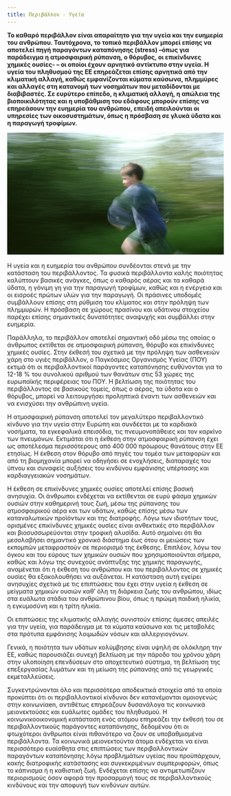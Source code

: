 ```yaml
---
title: Περιβάλλον - Υγεία
---
```

**Το καθαρό περιβάλλον είναι απαραίτητο για την υγεία και την ευημερία του ανθρώπου. Ταυτόχρονα, το τοπικό περιβάλλον μπορεί επίσης να αποτελεί πηγή παραγόντων καταπόνησης (stress) –όπως για παράδειγμα η ατμοσφαιρική ρύπανση, ο θόρυβος, οι επικίνδυνες χημικές ουσίες- – οι οποίοι έχουν αρνητικό αντίκτυπο στην υγεία. Η υγεία του πληθυσμού της ΕΕ επηρεάζεται επίσης αρνητικά από την κλιματική αλλαγή, καθώς εμφανίζονται κύματα καύσωνα, πλημμύρες και αλλαγές στη κατανομή των νοσημάτων που μεταδίδονται με διαβιβαστές. Σε ευρύτερο επίπεδο, η κλιματική αλλαγή, η απώλεια της βιοποικιλότητας και η υποβάθμιση του εδάφους μπορούν επίσης να επηρεάσουν την ευημερία του ανθρώπου, επειδή απειλούνται οι υπηρεσίες των οικοσυστημάτων, όπως η πρόσβαση σε γλυκά ύδατα και η παραγωγή τροφίμων.**

![](health.jpg)

Η υγεία και η ευημερία του ανθρώπου συνδέονται στενά με την κατάσταση του περιβάλλοντος. Τα φυσικά περιβάλλοντα καλής ποιότητας καλύπτουν βασικές ανάγκες, όπως ο καθαρός αέρας και τα καθαρά ύδατα, η γόνιμη γη για την παραγωγή τροφίμων, καθώς και η ενέργεια και οι εισροές πρώτων υλών για την παραγωγή. Οι πράσινες υποδομές συμβάλλουν επίσης στη ρύθμιση του κλίματος και στην πρόληψη των πλημμυρών. Η πρόσβαση σε χώρους πρασίνου και υδάτινου στοιχείου παρέχει επίσης σημαντικές δυνατότητες αναψυχής και συμβάλλει στην ευημερία.

Παράλληλα, το περιβάλλον αποτελεί σημαντική οδό μέσω της οποίας ο άνθρωπος εκτίθεται σε ατμοσφαιρική ρύπανση, θόρυβο και επικίνδυνες χημικές ουσίες. Στην έκθεσή του σχετικά με την πρόληψη των ασθενειών χάρη στο υγιές περιβάλλον, ο Παγκόσμιος Οργανισμός Υγείας (ΠΟΥ) εκτιμά ότι οι περιβαλλοντικοί παράγοντες καταπόνησης ευθύνονται για το 12-18 % του συνολικού αριθμού των θανάτων στις 53 χώρες της ευρωπαϊκής περιφέρειας του ΠΟΥ. Η βελτίωση της ποιότητας του περιβάλλοντος σε βασικούς τομείς, όπως ο αέρας, τα ύδατα και ο θόρυβος, μπορεί να λειτουργήσει προληπτικά έναντι των ασθενειών και να ενισχύσει την ανθρώπινη υγεία.

Η ατμοσφαιρική ρύπανση αποτελεί τον μεγαλύτερο περιβαλλοντικό κίνδυνο για την υγεία στην Ευρώπη και συνδέεται με τα καρδιακά νοσήματα, τα εγκεφαλικά επεισόδια, τις πνευμονοπάθειες και τον καρκίνο των πνευμόνων. Εκτιμάται ότι η έκθεση στην ατμοσφαιρική ρύπανση έχει ως αποτέλεσμα περισσότερους από 400 000 πρόωρους θανάτους στην ΕΕ ετησίως. Η έκθεση στον θόρυβο από πηγές του τομέα των μεταφορών και από τη βιομηχανία μπορεί να οδηγήσει σε ενοχλήσεις, διαταραχές του ύπνου και συναφείς αυξήσεις του κινδύνου εμφάνισης υπέρτασης και καρδιαγγειακών νοσημάτων.

Η έκθεση σε επικίνδυνες χημικές ουσίες αποτελεί επίσης βασική ανησυχία. Οι άνθρωποι ενδέχεται να εκτίθενται σε ευρύ φάσμα χημικών ουσιών στην καθημερινή τους ζωή, μέσω της ρύπανσης του ατμοσφαιρικού αέρα και των υδάτων, καθώς επίσης μέσω των καταναλωτικών προϊόντων και της διατροφής. Λόγω των ιδιοτήτων τους, ορισμένες επικίνδυνες χημικές ουσίες είναι ανθεκτικές στο περιβάλλον και βιοσυσσωρεύονται στην τροφική αλυσίδα. Αυτό σημαίνει ότι θα μεσολαβήσει σημαντικό χρονικό διάστημα έως ότου οι μειώσεις των εκπομπών μεταφραστούν σε περιορισμό της έκθεσης. Επιπλέον, λόγω του όγκου και του εύρους των χημικών ουσιών που χρησιμοποιούνται σήμερα, καθώς και λόγω της συνεχούς ανάπτυξης της χημικής παραγωγής, αναμένεται ότι η έκθεση του ανθρώπου και του περιβάλλοντος σε χημικές ουσίες θα εξακολουθήσει να αυξάνεται. Η κατάσταση αυτή εγείρει ανησυχίες σχετικά με τις επιπτώσεις που έχει στην υγεία η έκθεση σε μείγματα χημικών ουσιών καθ’ όλη τη διάρκεια ζωής του ανθρώπου, ιδίως στα ευάλωτα στάδια του ανθρώπινου βίου, όπως η πρώιμη παιδική ηλικία, η εγκυμοσύνη και η τρίτη ηλικία.

Οι επιπτώσεις της κλιματικής αλλαγής συνιστούν επίσης άμεσες απειλές για την υγεία, για παράδειγμα με τα κύματα καύσωνα και τις μεταβολές στα πρότυπα εμφάνισης λοιμωδών νόσων και αλλεργιογόνων.

Γενικά, η ποιότητα των υδάτων κολύμβησης είναι υψηλή σε ολόκληρη την ΕΕ, καθώς παρουσιάζει συνεχή βελτίωση με την πάροδο του χρόνου χάρη στην υλοποίηση επενδύσεων στο αποχετευτικό σύστημα, τη βελτίωση της επεξεργασίας λυμάτων και τη μείωση της ρύπανσης από τις γεωργικές εκμεταλλεύσεις.

Συγκεντρώνονται όλο και περισσότερα αποδεικτικά στοιχεία από τα οποία προκύπτει ότι οι περιβαλλοντικοί κίνδυνοι δεν κατανέμονται ομοιογενώς στην κοινωνίαen, αντιθέτως επηρεάζουν δυσανάλογα τις κοινωνικά μειονεκτούσες και ευάλωτες ομάδες του πληθυσμού. Η κοινωνικοοικονομική κατάσταση ενός ατόμου επηρεάζει την έκθεσή του σε περιβαλλοντικούς παράγοντες καταπόνησης, δεδομένου ότι οι φτωχότεροι άνθρωποι είναι πιθανότερο να ζουν σε υποβαθμισμένα περιβάλλοντα. Τα κοινωνικά μειονεκτούντα άτομα ενδέχεται να είναι περισσότερο ευαίσθητα στις επιπτώσεις των περιβαλλοντικών παραγόντων καταπόνησης λόγω προβλημάτων υγείας που προϋπάρχουν, κακής διατροφικής κατάστασης και συγκεκριμένων συμπεριφορών, όπως το κάπνισμα ή η καθιστική ζωή. Ενδέχεται επίσης να αντιμετωπίζουν περιορισμούς όσον αφορά την προσαρμογή τους σε περιβαλλοντικούς κινδύνους και την αποφυγή των κινδύνων αυτών.